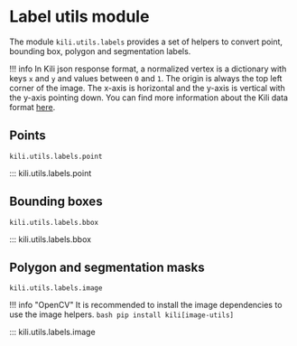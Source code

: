 # Label utils module

The module `kili.utils.labels` provides a set of helpers to convert point, bounding box, polygon and segmentation labels.

!!! info
    In Kili json response format, a normalized vertex is a dictionary with keys `x` and `y` and values between `0` and `1`. The origin is always the top left corner of the image. The x-axis is horizontal and the y-axis is vertical with the y-axis pointing down. You can find more information about the Kili data format [here](https://docs.kili-technology.com/docs/data-format).

## Points

`kili.utils.labels.point`

::: kili.utils.labels.point

## Bounding boxes

`kili.utils.labels.bbox`

::: kili.utils.labels.bbox

## Polygon and segmentation masks

`kili.utils.labels.image`

!!! info "OpenCV"
    It is recommended to install the image dependencies to use the image helpers.
    ```bash
    pip install kili[image-utils]
    ```

::: kili.utils.labels.image
